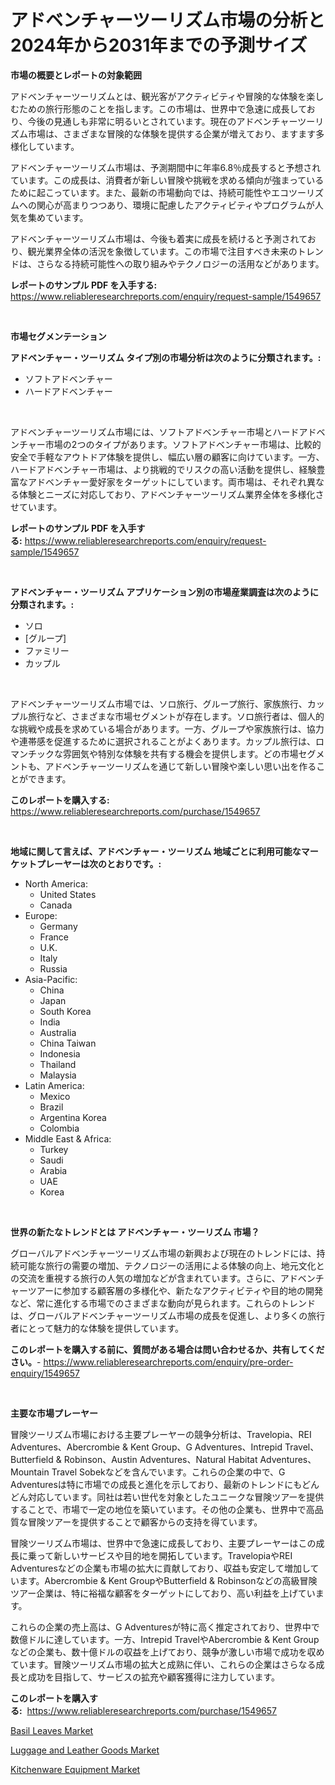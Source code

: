 <p><h1>アドベンチャーツーリズム市場の分析と2024年から2031年までの予測サイズ</h1></p><p><strong>市場の概要とレポートの対象範囲</strong></p>
<p><p>アドベンチャーツーリズムとは、観光客がアクティビティや冒険的な体験を楽しむための旅行形態のことを指します。この市場は、世界中で急速に成長しており、今後の見通しも非常に明るいとされています。現在のアドベンチャーツーリズム市場は、さまざまな冒険的な体験を提供する企業が増えており、ますます多様化しています。</p><p>アドベンチャーツーリズム市場は、予測期間中に年率6.8％成長すると予想されています。この成長は、消費者が新しい冒険や挑戦を求める傾向が強まっているために起こっています。また、最新の市場動向では、持続可能性やエコツーリズムへの関心が高まりつつあり、環境に配慮したアクティビティやプログラムが人気を集めています。</p><p>アドベンチャーツーリズム市場は、今後も着実に成長を続けると予測されており、観光業界全体の活況を象徴しています。この市場で注目すべき未来のトレンドは、さらなる持続可能性への取り組みやテクノロジーの活用などがあります。</p></p>
<p><strong>レポートのサンプル PDF を入手する:</strong> <a href="https://www.reliableresearchreports.com/enquiry/request-sample/1549657">https://www.reliableresearchreports.com/enquiry/request-sample/1549657</a></p>
<p>&nbsp;</p>
<p><strong>市場セグメンテーション</strong></p>
<p><strong>アドベンチャー・ツーリズム タイプ別の市場分析は次のように分類されます。:</strong></p>
<p><ul><li>ソフトアドベンチャー</li><li>ハードアドベンチャー</li></ul></p>
<p>&nbsp;</p>
<p><p>アドベンチャーツーリズム市場には、ソフトアドベンチャー市場とハードアドベンチャー市場の2つのタイプがあります。ソフトアドベンチャー市場は、比較的安全で手軽なアウトドア体験を提供し、幅広い層の顧客に向けています。一方、ハードアドベンチャー市場は、より挑戦的でリスクの高い活動を提供し、経験豊富なアドベンチャー愛好家をターゲットにしています。両市場は、それぞれ異なる体験とニーズに対応しており、アドベンチャーツーリズム業界全体を多様化させています。</p></p>
<p><strong>レポートのサンプル PDF を入手する:</strong>&nbsp;<a href="https://www.reliableresearchreports.com/enquiry/request-sample/1549657">https://www.reliableresearchreports.com/enquiry/request-sample/1549657</a></p>
<p>&nbsp;</p>
<p><strong> アドベンチャー・ツーリズム アプリケーション別の市場産業調査は次のように分類されます。:</strong></p>
<p><ul><li>ソロ</li><li>[グループ]</li><li>ファミリー</li><li>カップル</li></ul></p>
<p>&nbsp;</p>
<p><p>アドベンチャーツーリズム市場では、ソロ旅行、グループ旅行、家族旅行、カップル旅行など、さまざまな市場セグメントが存在します。ソロ旅行者は、個人的な挑戦や成長を求めている場合があります。一方、グループや家族旅行は、協力や連帯感を促進するために選択されることがよくあります。カップル旅行は、ロマンチックな雰囲気や特別な体験を共有する機会を提供します。どの市場セグメントも、アドベンチャーツーリズムを通じて新しい冒険や楽しい思い出を作ることができます。</p></p>
<p><strong>このレポートを購入する:</strong>&nbsp; <a href="https://www.reliableresearchreports.com/purchase/1549657">https://www.reliableresearchreports.com/purchase/1549657</a></p>
<p>&nbsp;</p>
<p><strong>地域に関して言えば、アドベンチャー・ツーリズム 地域ごとに利用可能なマーケットプレーヤーは次のとおりです。:</strong></p>
<p><ul>
    <li>
        North America:
        <ul>
            <li>United States</li>
            <li>Canada</li>
        </ul>
    </li>
    <li>
        Europe:
        <ul>
            <li>Germany</li>
            <li>France</li>
            <li>U.K.</li>
            <li>Italy</li>
            <li>Russia</li>
        </ul>
    </li>
    <li>
        Asia-Pacific:
        <ul>
            <li>China</li>
            <li>Japan</li>
            <li>South Korea</li>
            <li>India</li>
            <li>Australia</li>
            <li>China Taiwan</li>
            <li>Indonesia</li>
            <li>Thailand</li>
            <li>Malaysia</li>
        </ul>
    </li>
    <li>
        Latin America:
        <ul>
            <li>Mexico</li>
            <li>Brazil</li>
            <li>Argentina Korea</li>
            <li>Colombia</li>
        </ul>
    </li>
    <li>
        Middle East & Africa:
        <ul>
            <li>Turkey</li>
            <li>Saudi</li>
            <li>Arabia</li>
            <li>UAE</li>
            <li>Korea</li>
        </ul>
    </li>
    </ul></p>
<p>&nbsp;</p>
<p><strong>世界の新たなトレンドとは アドベンチャー・ツーリズム 市場？</strong></p>
<p><p>グローバルアドベンチャーツーリズム市場の新興および現在のトレンドには、持続可能な旅行の需要の増加、テクノロジーの活用による体験の向上、地元文化との交流を重視する旅行の人気の増加などが含まれています。さらに、アドベンチャーツアーに参加する顧客層の多様化や、新たなアクティビティや目的地の開発など、常に進化する市場でのさまざまな動向が見られます。これらのトレンドは、グローバルアドベンチャーツーリズム市場の成長を促進し、より多くの旅行者にとって魅力的な体験を提供しています。</p></p>
<p><strong>このレポートを購入する前に、質問がある場合は問い合わせるか、共有してください。</strong>- <a href="https://www.reliableresearchreports.com/enquiry/pre-order-enquiry/1549657">https://www.reliableresearchreports.com/enquiry/pre-order-enquiry/1549657</a></p>
<p>&nbsp;</p>
<p><strong>主要な市場プレーヤー</strong></p>
<p><p>冒険ツーリズム市場における主要プレーヤーの競争分析は、Travelopia、REI Adventures、Abercrombie & Kent Group、G Adventures、Intrepid Travel、Butterfield & Robinson、Austin Adventures、Natural Habitat Adventures、Mountain Travel Sobekなどを含んでいます。これらの企業の中で、G Adventuresは特に市場での成長と進化を示しており、最新のトレンドにもどんどん対応しています。同社は若い世代を対象としたユニークな冒険ツアーを提供することで、市場で一定の地位を築いています。その他の企業も、世界中で高品質な冒険ツアーを提供することで顧客からの支持を得ています。</p><p>冒険ツーリズム市場は、世界中で急速に成長しており、主要プレーヤーはこの成長に乗って新しいサービスや目的地を開拓しています。TravelopiaやREI Adventuresなどの企業も市場の拡大に貢献しており、収益も安定して増加しています。Abercrombie & Kent GroupやButterfield & Robinsonなどの高級冒険ツアー企業は、特に裕福な顧客をターゲットにしており、高い利益を上げています。</p><p>これらの企業の売上高は、G Adventuresが特に高く推定されており、世界中で数億ドルに達しています。一方、Intrepid TravelやAbercrombie & Kent Groupなどの企業も、数十億ドルの収益を上げており、競争が激しい市場で成功を収めています。冒険ツーリズム市場の拡大と成熟に伴い、これらの企業はさらなる成長と成功を目指して、サービスの拡充や顧客獲得に注力しています。</p></p>
<p><strong>このレポートを購入する:</strong>&nbsp;&nbsp;<a href="https://www.reliableresearchreports.com/purchase/1549657">https://www.reliableresearchreports.com/purchase/1549657</a></p>
<p><p><a href="https://github.com/johnbach50/Market-Research-Report-List-2/blob/main/basil-leaves-market.md">Basil Leaves Market</a></p><p><a href="https://github.com/pjcfca/Market-Research-Report-List-1/blob/main/luggage-and-leather-goods-market.md">Luggage and Leather Goods Market</a></p><p><a href="https://github.com/wusalecollins540tpqoz/Market-Research-Report-List-1/blob/main/kitchenware-equipment-market.md">Kitchenware Equipment Market</a></p></p>